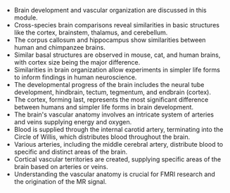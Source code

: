 - Brain development and vascular organization are discussed in this module.
- Cross-species brain comparisons reveal similarities in basic structures like the cortex, brainstem, thalamus, and cerebellum.
- The corpus callosum and hippocampus show similarities between human and chimpanzee brains.
- Similar basal structures are observed in mouse, cat, and human brains, with cortex size being the major difference.
- Similarities in brain organization allow experiments in simpler life forms to inform findings in human neuroscience.
- The developmental progress of the brain includes the neural tube development, hindbrain, tectum, tegmentum, and endbrain (cortex).
- The cortex, forming last, represents the most significant difference between humans and simpler life forms in brain development.
- The brain's vascular anatomy involves an intricate system of arteries and veins supplying energy and oxygen.
- Blood is supplied through the internal carotid artery, terminating into the Circle of Willis, which distributes blood throughout the brain.
- Various arteries, including the middle cerebral artery, distribute blood to specific and distinct areas of the brain.
- Cortical vascular territories are created, supplying specific areas of the brain based on arteries or veins.
- Understanding the vascular anatomy is crucial for FMRI research and the origination of the MR signal.


